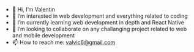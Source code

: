 - 👋 Hi, I’m Valentin
- 👀 I’m interested in web development and everything related to coding
- 🌱 I’m currently learning web development in depth and React Native
- 💞️ I’m looking to collaborate on any challanging project related to web and mobile development
- 📫 How to reach me: valvic6@gmail.com
